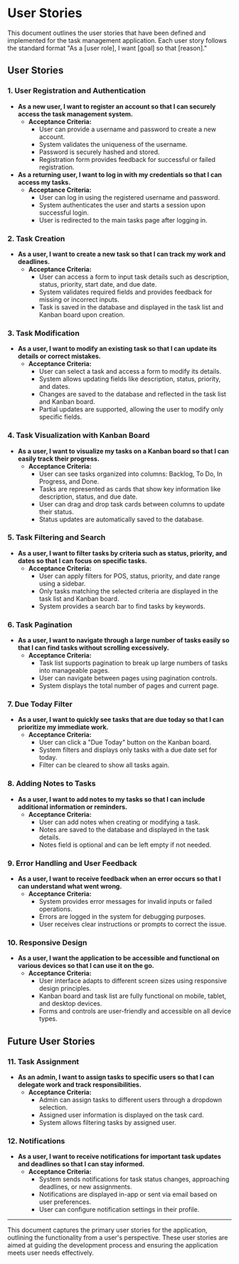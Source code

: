 # User Stories

This document outlines the user stories that have been defined and implemented for the task management application. Each user story follows the standard format "As a [user role], I want [goal] so that [reason]."

## User Stories

### 1. User Registration and Authentication
- **As a new user, I want to register an account so that I can securely access the task management system.**
  - **Acceptance Criteria:**
    - User can provide a username and password to create a new account.
    - System validates the uniqueness of the username.
    - Password is securely hashed and stored.
    - Registration form provides feedback for successful or failed registration.
- **As a returning user, I want to log in with my credentials so that I can access my tasks.**
  - **Acceptance Criteria:**
    - User can log in using the registered username and password.
    - System authenticates the user and starts a session upon successful login.
    - User is redirected to the main tasks page after logging in.

### 2. Task Creation
- **As a user, I want to create a new task so that I can track my work and deadlines.**
  - **Acceptance Criteria:**
    - User can access a form to input task details such as description, status, priority, start date, and due date.
    - System validates required fields and provides feedback for missing or incorrect inputs.
    - Task is saved in the database and displayed in the task list and Kanban board upon creation.

### 3. Task Modification
- **As a user, I want to modify an existing task so that I can update its details or correct mistakes.**
  - **Acceptance Criteria:**
    - User can select a task and access a form to modify its details.
    - System allows updating fields like description, status, priority, and dates.
    - Changes are saved to the database and reflected in the task list and Kanban board.
    - Partial updates are supported, allowing the user to modify only specific fields.

### 4. Task Visualization with Kanban Board
- **As a user, I want to visualize my tasks on a Kanban board so that I can easily track their progress.**
  - **Acceptance Criteria:**
    - User can see tasks organized into columns: Backlog, To Do, In Progress, and Done.
    - Tasks are represented as cards that show key information like description, status, and due date.
    - User can drag and drop task cards between columns to update their status.
    - Status updates are automatically saved to the database.

### 5. Task Filtering and Search
- **As a user, I want to filter tasks by criteria such as status, priority, and dates so that I can focus on specific tasks.**
  - **Acceptance Criteria:**
    - User can apply filters for POS, status, priority, and date range using a sidebar.
    - Only tasks matching the selected criteria are displayed in the task list and Kanban board.
    - System provides a search bar to find tasks by keywords.

### 6. Task Pagination
- **As a user, I want to navigate through a large number of tasks easily so that I can find tasks without scrolling excessively.**
  - **Acceptance Criteria:**
    - Task list supports pagination to break up large numbers of tasks into manageable pages.
    - User can navigate between pages using pagination controls.
    - System displays the total number of pages and current page.

### 7. Due Today Filter
- **As a user, I want to quickly see tasks that are due today so that I can prioritize my immediate work.**
  - **Acceptance Criteria:**
    - User can click a "Due Today" button on the Kanban board.
    - System filters and displays only tasks with a due date set for today.
    - Filter can be cleared to show all tasks again.

### 8. Adding Notes to Tasks
- **As a user, I want to add notes to my tasks so that I can include additional information or reminders.**
  - **Acceptance Criteria:**
    - User can add notes when creating or modifying a task.
    - Notes are saved to the database and displayed in the task details.
    - Notes field is optional and can be left empty if not needed.

### 9. Error Handling and User Feedback
- **As a user, I want to receive feedback when an error occurs so that I can understand what went wrong.**
  - **Acceptance Criteria:**
    - System provides error messages for invalid inputs or failed operations.
    - Errors are logged in the system for debugging purposes.
    - User receives clear instructions or prompts to correct the issue.

### 10. Responsive Design
- **As a user, I want the application to be accessible and functional on various devices so that I can use it on the go.**
  - **Acceptance Criteria:**
    - User interface adapts to different screen sizes using responsive design principles.
    - Kanban board and task list are fully functional on mobile, tablet, and desktop devices.
    - Forms and controls are user-friendly and accessible on all device types.

## Future User Stories

### 11. Task Assignment
- **As an admin, I want to assign tasks to specific users so that I can delegate work and track responsibilities.**
  - **Acceptance Criteria:**
    - Admin can assign tasks to different users through a dropdown selection.
    - Assigned user information is displayed on the task card.
    - System allows filtering tasks by assigned user.

### 12. Notifications
- **As a user, I want to receive notifications for important task updates and deadlines so that I can stay informed.**
  - **Acceptance Criteria:**
    - System sends notifications for task status changes, approaching deadlines, or new assignments.
    - Notifications are displayed in-app or sent via email based on user preferences.
    - User can configure notification settings in their profile.

---

This document captures the primary user stories for the application, outlining the functionality from a user's perspective. These user stories are aimed at guiding the development process and ensuring the application meets user needs effectively.
